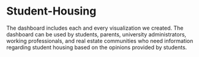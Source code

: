 # Student-Housing
The dashboard includes each and every visualization we created. The dashboard can be used by students, parents, university administrators, working professionals, and real estate communities who need information regarding student housing based on the opinions provided by students.
